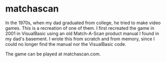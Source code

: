 # matchascan

In the 1970s, when my dad graduated from college, he tried to make video games. This is a recreation of one of them. 
I first recreated the game in 2001 in VisualBasic using an old Match-A-Scan product manual I found in my dad's basement.
I wrote this from scratch and from memory, since I could no longer find the manual nor the VisualBasic code.

The game can be played at matchascan.com.
